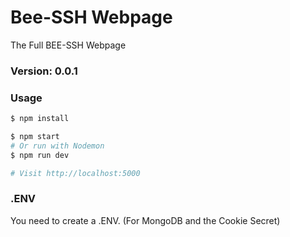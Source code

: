 # Bee-SSH Webpage

The Full BEE-SSH Webpage

### Version: 0.0.1

### Usage

```sh
$ npm install
```

```sh
$ npm start
# Or run with Nodemon
$ npm run dev

# Visit http://localhost:5000
```

### .ENV

You need to create a .ENV. (For MongoDB and the Cookie Secret)
